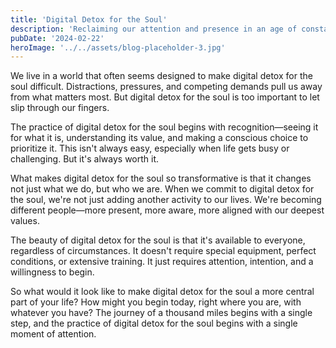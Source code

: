 ```yaml
---
title: 'Digital Detox for the Soul'
description: 'Reclaiming our attention and presence in an age of constant distraction'
pubDate: '2024-02-22'
heroImage: '../../assets/blog-placeholder-3.jpg'
---
```


We live in a world that often seems designed to make digital detox for the soul difficult. Distractions, pressures, and competing demands pull us away from what matters most. But digital detox for the soul is too important to let slip through our fingers.

The practice of digital detox for the soul begins with recognition—seeing it for what it is, understanding its value, and making a conscious choice to prioritize it. This isn't always easy, especially when life gets busy or challenging. But it's always worth it.

What makes digital detox for the soul so transformative is that it changes not just what we do, but who we are. When we commit to digital detox for the soul, we're not just adding another activity to our lives. We're becoming different people—more present, more aware, more aligned with our deepest values.

The beauty of digital detox for the soul is that it's available to everyone, regardless of circumstances. It doesn't require special equipment, perfect conditions, or extensive training. It just requires attention, intention, and a willingness to begin.

So what would it look like to make digital detox for the soul a more central part of your life? How might you begin today, right where you are, with whatever you have? The journey of a thousand miles begins with a single step, and the practice of digital detox for the soul begins with a single moment of attention.